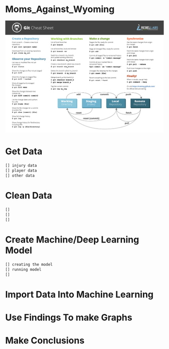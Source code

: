 # Moms_Against_Wyoming
![alt text](GitCommands.png)

# Get Data
    [] injury data
    [] player data
    [] other data

# Clean Data
    [] 
    []
    []

# Create Machine/Deep Learning Model
    [] creating the model
    [] running model
    []

# Import Data Into Machine Learning

# Use Findings To make Graphs

# Make Conclusions
